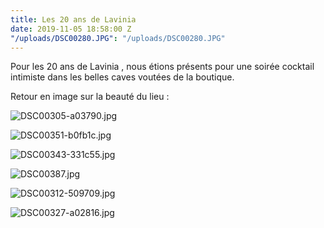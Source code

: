 ```yaml
---
title: Les 20 ans de Lavinia
date: 2019-11-05 18:58:00 Z
"/uploads/DSC00280.JPG": "/uploads/DSC00280.JPG"
---
```


Pour les 20 ans de Lavinia , nous étions présents pour une soirée cocktail intimiste dans les belles caves voutées de la boutique.

Retour en image sur la beauté du lieu :

![DSC00305-a03790.jpg](/uploads/DSC00305-a03790.jpg)

![DSC00351-b0fb1c.jpg](/uploads/DSC00351-b0fb1c.jpg)

![DSC00343-331c55.jpg](/uploads/DSC00343-331c55.jpg)

![DSC00387.jpg](/uploads/DSC00387.jpg)

![DSC00312-509709.jpg](/uploads/DSC00312-509709.jpg)

![DSC00327-a02816.jpg](/uploads/DSC00327-a02816.jpg)